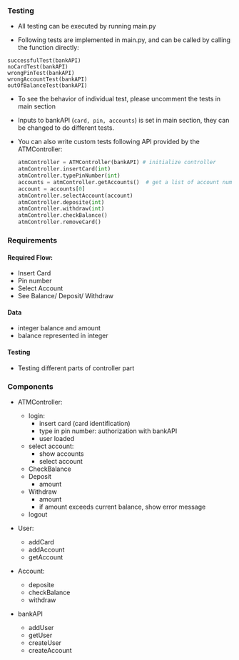 ### Testing

+ All testing can be executed by running main.py

+ Following tests are implemented in main.py, and can be called by calling the function directly:

```
successfulTest(bankAPI)
noCardTest(bankAPI)
wrongPinTest(bankAPI)
wrongAccountTest(bankAPI)
outOfBalanceTest(bankAPI)
```

+ To see the behavior of individual test, please uncomment the tests in main section

+ Inputs to bankAPI (`card, pin, accounts`) is set in main section, they can be changed to do different tests.

+ You can also write custom tests following API provided by the ATMController:

  ```python
  atmController = ATMController(bankAPI) # initialize controller
  atmController.insertCard(int)
  atmController.typePinNumber(int)
  accounts = atmController.getAccounts()  # get a list of account numbers
  account = accounts[0]
  atmController.selectAccount(account)
  atmController.deposite(int)
  atmController.withdraw(int)
  atmController.checkBalance()
  atmController.removeCard()
  ```

  





### Requirements

#### Required Flow:

+ Insert Card
+ Pin number
+ Select Account
+ See Balance/ Deposit/ Withdraw

#### Data

+ integer balance and amount
+ balance represented in integer

#### Testing

+ Testing different parts of controller part

### Components

+ ATMController:

  + login: 
    + insert card (card identification)
    + type in pin number: authorization with bankAPI
    + user loaded
  + select account:
    + show accounts
    + select account
  + CheckBalance
  + Deposit
    + amount
  + Withdraw
    + amount
    + if amount exceeds current balance, show error message
  + logout

+ User:

  + addCard
  + addAccount
  + getAccount

+ Account:

  + deposite
  + checkBalance
  + withdraw

+ bankAPI

  + addUser
  + getUser
  + createUser
  + createAccount

  